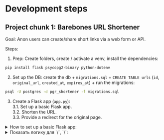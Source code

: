 # Development steps 

## Project chunk 1: Barebones URL Shortener

Goal: Anon users can create/share short links via a web form or API.

Steps:   
1. Prep: Create folders, create  / activate a venv, install the dependencies:  
```sh
pip install flask psycopg2-binary python-dotenv
```  
2. Set up the DB: create the db + `migrations.sql` + `CREATE TABLE urls` (`id`, `original_url`, `created_at`, `expires_at`) + run the migrations:    
```sh  
psql -U postgres -d pgr_shortener -f migrations.sql
```   
3. Create a Flask app (`app.py`):  
    3.1. Set up a basic Flask app.  
    3.2. Shorten the URL.  
    3.3. Provide a redirect for the original page.  

<details>
    <summary>How to set up a basic Flask app: </summary>
  
    ```python
    import os, psycopg2, string 
    import creds
    from flask import Flask, render_template 

    app = Flask(__name__)
    app.config['SECRET_KEY'] = os.getenv('SECRET_KEY', 'dev-secret-default') 
    def get_db_conn():
        conn = psycopg2.connect(
            dbname=os.getenv('DB_NAME', 'shortener'), 
            user=os.getenv('DB_USER', 'postgres'),
            password=os.getenv('DB_PASSWORD', creds.db_password),
            host=os.getenv('DB_HOST', 'localhost')
        )
        return conn
    def generate_short_id(length=6):
        chars = string.ascii_letters + string.digits
        return ''.join(random.choice(chars) for _ in range(length))  

    @app.route('/', methods=['GET', 'POST']) # Ne
    def home():
        if method == 'POST': 
            pass
        return render_template('index.html')

    if __name__ == '__main__':
        app.run(debug=True)
    ```
</details>

<details>
    <summary>Показать логику для `/`, `/<id>`: </summary>  

```py

import random
from datetime import datetime, timedelta
from psycopg2 import sql 
from flask import request 
from flask import redirect 

@app.route('/', methods=['GET', 'POST'])
def home():
    # Ксли метод POST: 
        # извлекаем оригинальный урл
        original_url = request.form.get("url")
        # Если некорректные данные, возврат ошибка 400 
        if not original_url: 
            return "The form requires a valid url", 400
        # Считаем short id, считаем expiry date 
        short_id = generate_short_id()
        expiry_date = datetime.now() + timedelta(days=45)
        # try основная бизнес логика:  
        try:
            # Получаем коннекшн 
            conn = get_db_conn()
            # прогоняем запрос через курсор (conn.cursor())
            with conn.cursor() as cur:
                cur.execute(
                    sql.SQL("INSERT INTO urls (id, original, expires_at) VALUES (%s, %s, %s)"),
                    (short_id, original_url, expires_at)
                )
            # Коммитим 
            conn.commit()
            # Формируем урл: хост + id
            new_url = f"{request.host_url}{short_id}"
            # Возвращаем темплейт с новой ссылкой 
            return render_template("index.html", short_url=new_url)
        # в случае исключений: ошибка 500 
        return f"Error: {e}", 500 
    # Если метод GET, возвращаем пустой шаблон
    return render_template("index.html")

@app.route('/<short_id>')
def redirect_to_original(short_id):
    try:
        conn = get_db_conn()
        with conn.cursor() as cur: 
            cur.execute(
                sql.SQL("SELECT original FROM urls WHERE id = %s AND expires_at > NOW()"),
                (short_id, )
            )
            result = cur.fetchone()
            if not result: 
                return "Link expired or not found", 404
            return redirect(result[0], code=301)
    except Exception as e:
        return f"Error: {e}", 500
```
</details>






